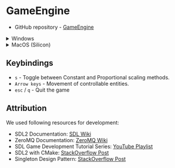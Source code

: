 # GameEngine

- GitHub repository - [GameEngine](https://github.ncsu.edu/yrajapa/GameEngine)

<details>
  <summary>Windows</summary>

## Requirements

1. Visual Studio Community 2022
2. SDL2 (included)
3. ZeroMQ and cppzmq (included)

## How to Run

### Step 1: Compile servers, clients, and peers

1. Open the solution (`GameEngine.sln`) in Visual Studio Community 2022.
2. In the run configurations dropdown:
   - Select **'RunClientGame'**.
   - Right-click on the solution in solution explorer and click on 'Rebuid'.
   - Select **'RunPeerGame'**.
   - Right-click on the solution in solution explorer and click on 'Rebuid'.
   - Select **'RunPeerServer'**.
   - Right-click on the solution in solution explorer and click on 'Rebuid'.
   - Select **'RunServer'**.
   - Right-click on the solution in solution explorer and click on 'Rebuid'. 


### Step 2: Run servers, clients and peers

1. To run **'Server-Client'**:
   - Navigate to  `~/x64/RunServer` directory.
   - Double-click **Server.exe** to run the server.
   - Navigate to  `~/x64/RunClientGame` directory.
   - Double-click **ClientGame.exe** to run a client.
   - You can run multiple clients by double-clicking the .exe file again. 
2. To run **'Peer-to-Peer'**:
   - Navigate to `~/x64/RunPeerServer`.
   - Double-click the **PeerServer.exe** file to run the peer server.
   - Navigate to `~/x64/RunPeerGame`.
   - Double-click the **PeerGame.exe** file to run a peer.
   - You can run multiple clients by double-clicking the .exe file again.


**Note:**  
Ensure that the `SDL2.dll` and `libzmq-v143-mt-gd-4_3_5.dll` files are present in the directories where the `.exe` files are located. These file are already included; do not remove it.
Ensure that you run the servers before clients (or peers). 

</details>

<details>
  <summary>MacOS (Silicon)</summary>

## Requirements
- Install SDL2: `brew install sdl2`
- Install CMake: `brew install cmake`
   
## Building and running
- Note: Pre-built binary can be found at `./build/GameEngine` (running this still requires SDL2 to be installed)
- To compile and run the game: `cmake -S . -B build && cmake --build build && ./build/GameEngine`
- In `CMakeLists.txt`, if `GameEngine/main.cpp` is included as an executable inside `add_executable()`, then the game engine itself will be executed
- If you wish to run the actual game, include `Game/main.cpp` instead of `GameEngine/main.cpp`

</details>

## Keybindings

- `s` - Toggle between Constant and Proportional scaling methods.
- `Arrow keys` - Movement of controllable entities.
- `esc` / `q` - Quit the game

## Attribution

We used following resources for development:

- SDL2 Documentation: [SDL Wiki](https://wiki.libsdl.org/SDL2/FrontPage)
- ZeroMQ Documentation: [ZeroMQ Wiki](http://wiki.zeromq.org/)
- SDL Game Development Tutorial Series: [YouTube Playlist](https://www.youtube.com/watch?v=FxCC9Ces1Yg&list=PLSPw4ASQYyymu3PfG9gxywSPghnSMiOAW&index=2)
- SDL2 with CMake: [StackOverflow Post](https://stackoverflow.com/questions/28395833/using-sdl2-with-cmake)
- Singleton Design Pattern: [StackOverflow Post](https://stackoverflow.com/questions/1008019/how-do-you-implement-the-singleton-design-pattern)

